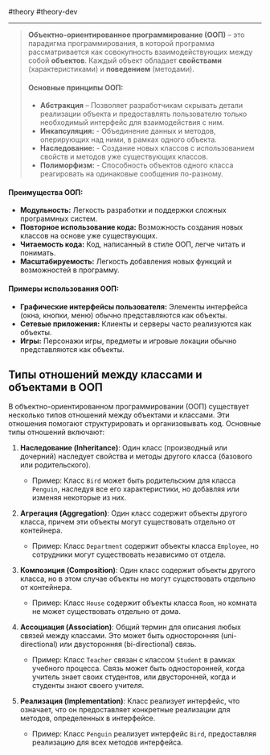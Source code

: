 #theory #theory-dev
 
---
> **Объектно-ориентированное программирование (ООП)** – это парадигма программирования, в которой программа рассматривается как совокупность взаимодействующих между собой **объектов**. Каждый объект обладает **свойствами** (характеристиками) и **поведением** (методами).
> 
> #### Основные принципы ООП:
> - **Абстракция** – Позволяет разработчикам скрывать детали реализации объекта и предоставлять пользователю только необходимый интерфейс для взаимодействия с ним.
> - **Инкапсуляция:**  - Объединение данных и методов, оперирующих над ними, в рамках одного объекта.
> - **Наследование:** - Создание новых классов с использованием свойств и методов уже существующих классов.
> - **Полиморфизм:** - Способность объектов одного класса реагировать на одинаковые сообщения по-разному.

#### Преимущества ООП:
- **Модульность:** Легкость разработки и поддержки сложных программных систем.
- **Повторное использование кода:** Возможность создания новых классов на основе уже существующих.
- **Читаемость кода:** Код, написанный в стиле ООП, легче читать и понимать.
- **Масштабируемость:** Легкость добавления новых функций и возможностей в программу.

#### Примеры использования ООП:
- **Графические интерфейсы пользователя:** Элементы интерфейса (окна, кнопки, меню) обычно представляются как объекты.
- **Сетевые приложения:** Клиенты и серверы часто реализуются как объекты.
- **Игры:** Персонажи игры, предметы и игровые локации обычно представляются как объекты.

## Типы отношений между классами и объектами в ООП

В объектно-ориентированном программировании (ООП) существует несколько типов отношений между объектами и классами. Эти отношения помогают структурировать и организовывать код. Основные типы отношений включают:

1. **Наследование (Inheritance)**: Один класс (производный или дочерний) наследует свойства и методы другого класса (базового или родительского).
   - Пример: Класс `Bird` может быть родительским для класса `Penguin`, наследуя все его характеристики, но добавляя или изменяя некоторые из них.

2. **Агрегация (Aggregation)**: Один класс содержит объекты другого класса, причем эти объекты могут существовать отдельно от контейнера.
   - Пример: Класс `Department` содержит объекты класса `Employee`, но сотрудники могут существовать независимо от отдела.

3. **Композиция (Composition)**: Один класс содержит объекты другого класса, но в этом случае объекты не могут существовать отдельно от контейнера.
   - Пример: Класс `House` содержит объекты класса `Room`, но комната не может существовать отдельно от дома.

4. **Ассоциация (Association)**: Общий термин для описания любых связей между классами. Это может быть односторонняя (uni-directional) или двусторонняя (bi-directional) связь.
   - Пример: Класс `Teacher` связан с классом `Student` в рамках учебного процесса. Связь может быть односторонней, когда учитель знает своих студентов, или двусторонней, когда и студенты знают своего учителя.

5. **Реализация (Implementation)**: Класс реализует интерфейс, что означает, что он предоставляет конкретные реализации для методов, определенных в интерфейсе.
   - Пример: Класс `Penguin` реализует интерфейс `Bird`, предоставляя реализацию для всех методов интерфейса.
